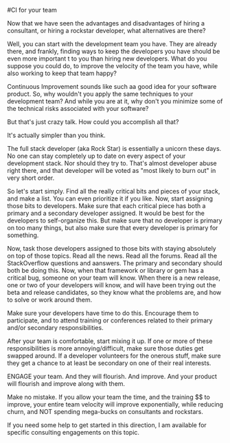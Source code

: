 #CI for your team

Now that we have seen the advantages and disadvantages of hiring a consultant, or hiring a rockstar developer, what alternatives are there?

Well, you can start with the development team you have.  They are already there,  and frankly, finding ways to keep the developers you have should be even more important t to you than hiring new developers.  What do you suppose you could do, to improve the velocity of the team you have, while also working to keep that team happy?

Continuous Improvement sounds like such aa good idea for your software product. So, why wouldn't you apply the same techniques to your development team?   And while you are at it, why don't you minimize some of the technical risks associated with your software?

But that's just crazy talk. How could you accomplish all that?

It's actually simpler than you think.  

The full stack developer (aka Rock Star) is essentially a unicorn these days.  No one can stay completely up to date on every aspect of your development stack.  Nor should they try to.  That's almost developer abuse right there, and that developer will be voted as "most likely to burn out" in very short order.  

So let's start simply.  Find all the really critical bits and pieces of your stack, and make a list.  You can even prioritize it if you like.  Now, start assigning those bits to developers.  Make sure that each critical piece has both a primary and a secondary developer assigned.  It would be best for the developers to self-organize this.  But make sure that no developer is primary on too many things, but also make sure that every developer is primary for something.

Now, task those developers assigned to those bits with staying absolutely on top of those topics. Read all the news.  Read all the forums.  Read all the StackOverflow questions and aanswers.  The primary and secondary should both be doing this.  Now, when that framework or library or gem has a critical bug, someone on your team will know.  When there is a new release, one or two of your developers will know, and will have been trying out the beta and release candidates, so they know what the problems are, and how to solve or work around them.

Make sure your developers have time to do this. Encourage them to participate, and to attend training or conferences related to their primary and/or secondary responsibilities.

After your team is comfortable, start mixing it up.  If one or more of these responsibilities is more annoying/difficult, make sure those duties get swapped around. If a developer volunteers for the onerous stuff, make sure they get a chance to at least be secondary on one of their real interests.

ENGAGE your team.  And they will flourish. And improve. And your product will flourish and improve along with them.

Make no mistake. If you allow your team the time, and the training $$ to improve, your entire team velocity will improve exponentially, while reducing churn, and NOT spending mega-bucks on consultants and rockstars.

If you need some help to get started in this direction, I am available for specific consulting engagements on this topic.